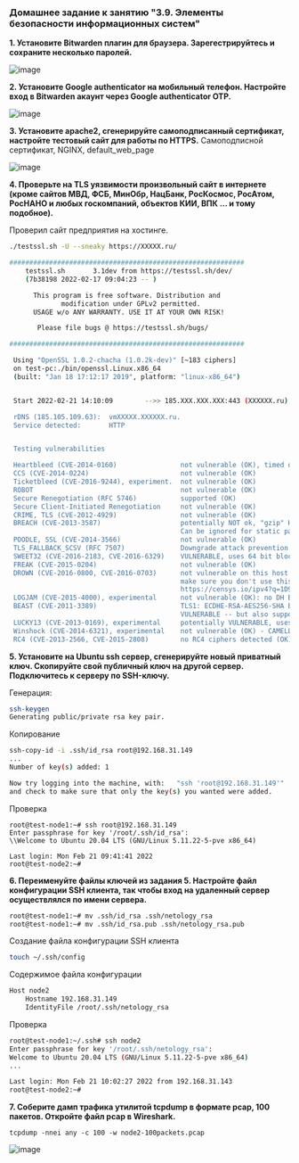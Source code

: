 ### Домашнее задание к занятию "3.9. Элементы безопасности информационных систем"

**1. Установите Bitwarden плагин для браузера. Зарегестрируйтесь и сохраните несколько паролей.**

![image](https://user-images.githubusercontent.com/93760545/154917935-3b041282-49ca-41e2-a2ea-31208db52ed0.png)


**2. Установите Google authenticator на мобильный телефон. Настройте вход в Bitwarden акаунт через Google authenticator OTP.**

![image](https://user-images.githubusercontent.com/93760545/154917997-2c42121a-b3ec-480a-808e-5799735ecf68.png)


**3. Установите apache2, сгенерируйте самоподписанный сертификат, настройте тестовый сайт для работы по HTTPS.**
Самоподписной сертификат, NGINX, default_web_page

![image](https://user-images.githubusercontent.com/93760545/154922647-0bab46f5-ecb0-4209-8c4c-bdcb084903e6.png)


**4. Проверьте на TLS уязвимости произвольный сайт в интернете (кроме сайтов МВД, ФСБ, МинОбр, НацБанк, РосКосмос, РосАтом, РосНАНО и любых госкомпаний, объектов КИИ, ВПК ... и тому подобное).**

Проверил сайт предприятия на хостинге.

```bash
./testssl.sh -U --sneaky https://XXXXX.ru/

###########################################################
    testssl.sh       3.1dev from https://testssl.sh/dev/
    (7b38198 2022-02-17 09:04:23 -- )

      This program is free software. Distribution and
             modification under GPLv2 permitted.
      USAGE w/o ANY WARRANTY. USE IT AT YOUR OWN RISK!

       Please file bugs @ https://testssl.sh/bugs/

###########################################################

 Using "OpenSSL 1.0.2-chacha (1.0.2k-dev)" [~183 ciphers]
 on test-pc:./bin/openssl.Linux.x86_64
 (built: "Jan 18 17:12:17 2019", platform: "linux-x86_64")


 Start 2022-02-21 14:10:09        -->> 185.XXX.XXX.XXX:443 (XXXXXX.ru) <<--

 rDNS (185.105.109.63):  vmXXXXX.XXXXXX.ru.
 Service detected:       HTTP


 Testing vulnerabilities

 Heartbleed (CVE-2014-0160)                not vulnerable (OK), timed out
 CCS (CVE-2014-0224)                       not vulnerable (OK)
 Ticketbleed (CVE-2016-9244), experiment.  not vulnerable (OK)
 ROBOT                                     not vulnerable (OK)
 Secure Renegotiation (RFC 5746)           supported (OK)
 Secure Client-Initiated Renegotiation     not vulnerable (OK)
 CRIME, TLS (CVE-2012-4929)                not vulnerable (OK)
 BREACH (CVE-2013-3587)                    potentially NOT ok, "gzip" HTTP compression detected. - only supplied "/" tested
                                           Can be ignored for static pages or if no secrets in the page
 POODLE, SSL (CVE-2014-3566)               not vulnerable (OK)
 TLS_FALLBACK_SCSV (RFC 7507)              Downgrade attack prevention supported (OK)
 SWEET32 (CVE-2016-2183, CVE-2016-6329)    VULNERABLE, uses 64 bit block ciphers
 FREAK (CVE-2015-0204)                     not vulnerable (OK)
 DROWN (CVE-2016-0800, CVE-2016-0703)      not vulnerable on this host and port (OK)
                                           make sure you don't use this certificate elsewhere with SSLv2 enabled services
                                           https://censys.io/ipv4?q=1D99C7D247813E266072C9B9C6A616D74AE37E57FA318F72A64F0F849057A4B1 could help you to find out
 LOGJAM (CVE-2015-4000), experimental      not vulnerable (OK): no DH EXPORT ciphers, no DH key detected with <= TLS 1.2
 BEAST (CVE-2011-3389)                     TLS1: ECDHE-RSA-AES256-SHA ECDHE-RSA-AES128-SHA ECDHE-RSA-DES-CBC3-SHA AES256-SHA AES128-SHA DES-CBC3-SHA CAMELLIA256-SHA CAMELLIA128-SHA
                                           VULNERABLE -- but also supports higher protocols  TLSv1.1 TLSv1.2 (likely mitigated)
 LUCKY13 (CVE-2013-0169), experimental     potentially VULNERABLE, uses cipher block chaining (CBC) ciphers with TLS. Check patches
 Winshock (CVE-2014-6321), experimental    not vulnerable (OK) - CAMELLIA or ECDHE_RSA GCM ciphers found
 RC4 (CVE-2013-2566, CVE-2015-2808)        no RC4 ciphers detected (OK)

```

**5. Установите на Ubuntu ssh сервер, сгенерируйте новый приватный ключ. Скопируйте свой публичный ключ на другой сервер. Подключитесь к серверу по SSH-ключу.**

Генерация:

```bash
ssh-keygen
Generating public/private rsa key pair.
```

Копирование
```bash
ssh-copy-id -i .ssh/id_rsa root@192.168.31.149
...
Number of key(s) added: 1

Now try logging into the machine, with:   "ssh 'root@192.168.31.149'"
and check to make sure that only the key(s) you wanted were added.
```
Проверка
```
root@test-node1:~# ssh root@192.168.31.149
Enter passphrase for key '/root/.ssh/id_rsa': 
\\Welcome to Ubuntu 20.04 LTS (GNU/Linux 5.11.22-5-pve x86_64)

Last login: Mon Feb 21 09:41:41 2022
root@test-node2:~# 
```

**6. Переименуйте файлы ключей из задания 5. Настройте файл конфигурации SSH клиента, так чтобы вход на удаленный сервер осуществлялся по имени сервера.**

```bash
root@test-node1:~# mv .ssh/id_rsa .ssh/netology_rsa
root@test-node1:~# mv .ssh/id_rsa.pub .ssh/netology_rsa.pub
```
Создание файла конфигурации SSH клиента 
```bash
touch ~/.ssh/config
```
Содержимое файла конфигурации

```bash
Host node2
    Hostname 192.168.31.149
    IdentityFile /root/.ssh/netology_rsa
```
Проверка

```bash
root@test-node1:~/.ssh# ssh node2
Enter passphrase for key '/root/.ssh/netology_rsa': 
Welcome to Ubuntu 20.04 LTS (GNU/Linux 5.11.22-5-pve x86_64)
...

Last login: Mon Feb 21 10:02:27 2022 from 192.168.31.143
root@test-node2:~# 
```

**7. Соберите дамп трафика утилитой tcpdump в формате pcap, 100 пакетов. Откройте файл pcap в Wireshark.**
```
tcpdump -nnei any -c 100 -w node2-100packets.pcap
```

![image](https://user-images.githubusercontent.com/93760545/154933665-687d849f-7644-4d63-ad65-f062464b4b46.png)

